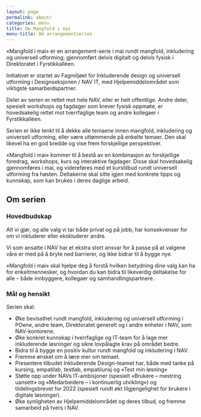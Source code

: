 ```yaml
---
layout: page
permalink: about/
categories: menu
title: Om Mangfold i mai
menu-title: Om arrangementserien
---
```

«Mangfold i mai» er en arrangement-serie i mai rundt mangfold, inkludering og universell utforming; gjennomført delvis digitalt og delvis fysisk i Direktoratet i Fyrstikkalléen.

Initiativet er startet av Fagmiljøet for Inkluderende design og universell utforming i Designseksjonen / NAV IT, med Hjelpemiddelområdet som viktigste samarbeidspartner.

Deler av serien er rettet mot hele NAV, eller er helt offentlige. Andre deler, spesielt workshops og fagdager som krever fysisk oppmøte, er hovedsakelig rettet mot tverrfaglige team og andre kollegaer i Fyrstikkalléen.

Serien er ikke tenkt til å dekke alle temaene innen mangfold, inkludering og universell utforming, eller være uttømmende på enkelte temaer. Den skal likevel ha en god bredde og vise frem forskjellige perspektiver.

«Mangfold i mai» kommer til å bestå av en kombinasjon av forskjellige foredrag, workshops, kurs og interaktive fagdager. Disse skal hovedsakelig gjennomføres i mai, og videreføres med et kurstilbud rundt universell utforming fra høsten. Deltakerne skal sitte igjen med konkrete tipps og kunnskap, som kan brukes i deres daglige arbeid.



## Om serien

### Hovedbudskap

Alt vi gjør, og alle valg vi tar både privat og på jobb, har konsekvenser for om vi inkluderer eller ekskluderer andre.

Vi som ansatte i NAV har et ekstra stort ansvar for å passe på at valgene våre er med på å bryte ned barrierer, og ikke bidrar til å bygge nye.

«Mangfold i mai» skal hjelpe deg å forstå hvilken betydning dine valg kan ha for enkeltmennesker, og hvordan du kan bidra til likeverdig deltakelse for alle – både innbyggere, kollegaer og samhandlingspartnere.

### Mål og hensikt

Serien skal:

- Øke bevissthet rundt mangfold, inkludering og universell utforming i POene, andre team, Direktoratet generelt og i andre enheter i NAV, som NAV-kontorene.
- Øke konkret kunnskap i tverrfaglige og IT-team for å lage mer inkluderende løsninger og sikre lovpålagte krav på området bedre.
- Bidra til å bygge en positiv kultur rundt mangfold og inkludering i NAV.
- Fremme ønsket om å lære mer om temaet.
- Presentere tilbudet Inkluderende Design-teamet har, både med tanke på kursing, empatilab, testlab, empatilunsj og «Test min løsning»
- Støtte opp under NAVs IT-ambisjoner (spesielt «Brukere – mestring uansett» og «Medarbeidere – i kontinuerlig utvikling») og tildelingsbrevet for 2022 (spesielt rundt økt tilgjengelighet for brukere i digitale løsninger).
- Øke synligheten av Hjelpemiddelområdet og deres tilbud, og fremme samarbeid på tvers i NAV.